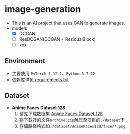 # image-generation
- This is an AI project that uses GAN to generate images.
- models 
  - [x] DCGAN
  - [ ] ResDCGAN(DCGAN + ResidualBlock)
  - [ ] xxx

## Environment
- 主要使用 `PyTorch 1.12.1`、`Python 3.7.12`
- 依赖库详见 [requirements.txt](requirements.txt)

## Dataset 
- **Anime Faces Dataset 128**
  1. 请先下载数据集 [Anime Faces Dataset 128](https://www.kaggle.com/datasets/dimensi0n/anime-faces-dataset) 
  2. 将下载好的文件`archive.zip`解压至项目的`./dataset`下
  3. 存储路径格式如`./dataset/AnimeFaces128/face/*.png`
